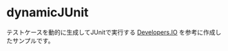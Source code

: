 dynamicJUnit
============

テストケースを動的に生成してJUnitで実行する
[Developers.IO](http://dev.classmethod.jp/testing/unittesting/junit-dynamic-test-case-using-runner/)
を参考に作成したサンプルです。
